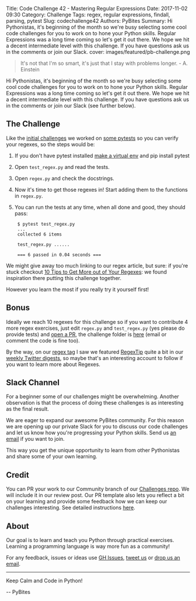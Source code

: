 Title: Code Challenge 42 - Mastering Regular Expressions
Date: 2017-11-02 09:30
Category: Challenge
Tags: regex, regular expressions, findall, parsing, pytest
Slug: codechallenge42
Authors: PyBites
Summary: Hi Pythonistas, it's beginning of the month so we're busy selecting some cool code challenges for you to work on to hone your Python skills. Regular Expressions was a long time coming so let's get it out there. We hope we hit a decent intermediate level with this challenge. If you have questions ask us in the comments or join our Slack.
cover: images/featured/pb-challenge.png

> It's not that I'm so smart, it's just that I stay with problems longer. - A. Einstein

Hi Pythonistas, it's beginning of the month so we're busy selecting some cool code challenges for you to work on to hone your Python skills. Regular Expressions was a long time coming so let's get it out there. We hope we hit a decent intermediate level with this challenge. If you have questions ask us in the comments or join our Slack (see further below).

## The Challenge

Like the [initial challenges](https://pybit.es/pages/challenges.html) we worked on [some pytests](https://pybit.es/pytest-book.html) so you can verify your regexes, so the steps would be:

1. If you don't have pytest installed [make a virtual env](https://pybit.es/the-beauty-of-virtualenv.html) and pip install pytest

2. Open `test_regex.py` and read the tests.

3. Open `regex.py` and check the docstrings. 

4. Now it's time to get those regexes in! Start adding them to the functions in `regex.py`. 

5. You can run the tests at any time, when all done and good, they should pass:

		$ pytest test_regex.py
		...
		collected 6 items

		test_regex.py ......

		=== 6 passed in 0.04 seconds ===

We might give away too much linking to our regex article, but sure: if you're stuck checkout [10 Tips to Get More out of Your Regexes](https://pybit.es/mastering-regex.html): we found inspiration there putting this challenge together.

However you learn the most if you really try it yourself first!

## Bonus

Ideally we reach 10 regexes for this challenge so if you want to  contribute 4 more regex exercises, just edit `regex.py` and `test_regex.py` (yes please do provide tests) and [open a PR](https://github.com/pybites/challenges), the challenge folder is [here](https://github.com/pybites/challenges/tree/master/42) (email or comment the code is fine too).

By the way, on our [regex tag](https://pybit.es/tag/regex.html) I saw we featured [RegexTip](https://twitter.com/RegexTip) quite a bit in our [weekly Twitter digests](https://pybit.es/pages/news.html), so maybe that's an interesting account to follow if you want to learn more about Regexes.

## Slack Channel

For a beginner some of our challenges might be overwhelming. Another observation is that the process of doing these challenges is as interesting as the final result.

We are eager to expand our awesome PyBites community. For this reason we are opening up our private Slack for you to discuss our code challenges and let us know how you're progressing your Python skills. Send us [an email](mailto:pybitesblog@gmail.com) if you want to join. 

This way you get the unique opportunity to learn from other Pythonistas and share some of your own learning.

## Credit

You can PR your work to our Community branch of our [Challenges repo](https://github.com/pybites/challenges). We will include it in our review post. Our PR template also lets you reflect a bit on your learning and provide some feedback how we can keep our challenges interesting. See detailed instructions [here](https://github.com/pybites/challenges/blob/master/INSTALL.md).

## About

Our goal is to learn and teach you Python through practical exercises. Learning a programming language is way more fun as a community!

For any feedback, issues or ideas use [GH Issues](https://github.com/pybites/challenges/issues), [tweet us](https://twitter.com/pybites) or [drop us an email](mailto:pybitesblog@gmail.com).

---

Keep Calm and Code in Python!

-- PyBites
